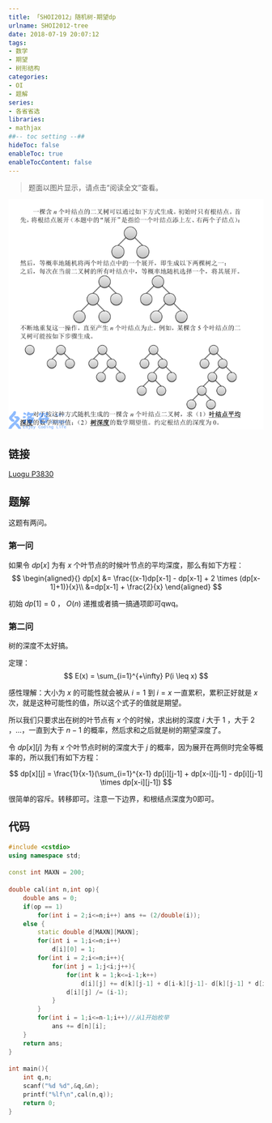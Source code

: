 ```yaml
---
title: 「SHOI2012」随机树-期望dp
urlname: SHOI2012-tree
date: 2018-07-19 20:07:12
tags:
- 数学
- 期望
- 树形结构
categories: 
- OI
- 题解
series:
- 各省省选
libraries:
- mathjax 
##-- toc setting --##
hideToc: false
enableToc: true
enableTocContent: false
---
```

> 题面以图片显示，请点击“阅读全文”查看。

<!--more-->

![](problem.png)

## 链接

[Luogu P3830](https://www.luogu.org/problemnew/show/P3830)

## 题解

这题有两问。

### 第一问

如果令 $dp[x]$ 为有 $x$ 个叶节点的时候叶节点的平均深度，那么有如下方程：
$$
\begin{aligned}{}
dp[x] &= \frac{(x-1)dp[x-1] - dp[x-1] + 2 \times (dp[x-1]+1)}{x}\\
&=dp[x-1] + \frac{2}{x}
\end{aligned}
$$

初始 $dp[1] = 0$ ， $O(n)$ 递推或者搞一搞通项即可qwq。

### 第二问

树的深度不太好搞。

定理：
$$
E(x) = \sum_{i=1}^{+\infty} P(i \leq x)
$$

感性理解：大小为 $x$ 的可能性就会被从 $i = 1$ 到 $i = x$ 一直累积，累积正好就是 $x$ 次，就是这种可能性的值，所以这个式子的值就是期望。

所以我们只要求出在树的叶节点有 $x$ 个的时候，求出树的深度 $i$ 大于 $1$ ，大于 $2$ ，...，一直到大于 $n-1$ 的概率，然后求和之后就是树的期望深度了。

令 $dp[x][j]$ 为有 $x$ 个叶节点时树的深度大于 $j$ 的概率，因为展开在两侧时完全等概率的，所以我们有如下方程：

$$
dp[x][j] = \frac{1}{x-1}(\sum_{i=1}^{x-1} dp[i][j-1] + dp[x-i][j-1] -  dp[i][j-1] \times dp[x-i][j-1]) 
$$

很简单的容斥。转移即可。注意一下边界，和根结点深度为0即可。

## 代码


```cpp
#include <cstdio>
using namespace std;

const int MAXN = 200;

double cal(int n,int op){
    double ans = 0;
    if(op == 1)
        for(int i = 2;i<=n;i++) ans += (2/double(i));
    else {
        static double d[MAXN][MAXN];
        for(int i = 1;i<=n;i++)
            d[i][0] = 1;
        for(int i = 2;i<=n;i++){
            for(int j = 1;j<i;j++){
                for(int k = 1;k<=i-1;k++)
                    d[i][j] += d[k][j-1] + d[i-k][j-1]- d[k][j-1] * d[i-k][j-1];
                d[i][j] /= (i-1); 
            }
        }
        for(int i = 1;i<=n-1;i++)//从1开始枚举
            ans += d[n][i];
    }
    return ans;
}

int main(){
    int q,n;
    scanf("%d %d",&q,&n);
    printf("%lf\n",cal(n,q));
    return 0;
}
```

